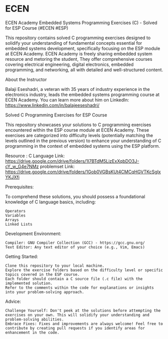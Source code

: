 # ECEN

ECEN Academy Embedded Systems Programming Exercises (C) - Solved for ESP Course (#ECEN #ESP)

This repository contains solved C programming exercises designed to solidify your understanding of fundamental concepts essential for embedded systems development, specifically focusing on the ESP module at ECEN Academy. ECEN Academy is  freely sharing embedded system resource and metoring the student, They offer comprehensive courses covering electrical engineering, digital electronics, embedded programming, and networking, all with detailed and well-structured content.

About the Instructor

Balaji Eseshadri, a veteran with 35 years of industry experience in the electronics industry, leads the embedded systems programming course at ECEN Academy. You can learn more about him on LinkedIn: https://www.linkedin.com/in/balajeeseshadri/

Solved C Programming Exercises for ESP Course

This repository showcases your solutions to C programming exercises encountered within the ESP course module at ECEN Academy. These exercises are categorized into difficulty levels (potentially matching the levels outlined in the previous version) to enhance your understanding of C programming in the context of embedded systems using the ESP platform.

Resource :
 C Language Link: https://drive.google.com/drive/folders/1I7BTdM5LizExXqbDO3J-cY_w_G4e7NMz
 problemset Link: https://drive.google.com/drive/folders/1Gob0VGBsKUt4CMCqHGVTKcSglxYKJXfi

Prerequisites:

To comprehend these solutions, you should possess a foundational knowledge of C language basics, including:

    Operators
    Variables
    Arrays
    Linked Lists

Development Environment:

    Compiler: GNU Compiler Collection (GCC) - https://gcc.gnu.org/
    Text Editor: Any text editor of your choice (e.g., Vim, Emacs)

Getting Started:

    Clone this repository to your local machine.
    Explore the exercise folders based on the difficulty level or specific topics covered in the ESP course.
    Each folder should contain a C source file (.c file) with the implemented solution.
    Refer to the comments within the code for explanations or insights into your problem-solving approach.

Advice:

    Challenge Yourself: Don't peek at the solutions before attempting the exercises on your own. This will solidify your understanding and problem-solving abilities.
    Embrace Fixes: Fixes and improvements are always welcome! Feel free to contribute by creating pull requests if you identify areas for enhancement in the code.

